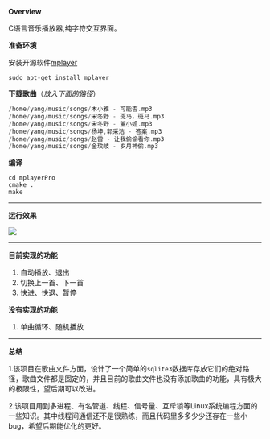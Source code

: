 **Overview**

C语言音乐播放器,纯字符交互界面。

**准备环境**

安装开源软件[mplayer](https://mpv.io)

```shell
sudo apt-get install mplayer
```

**下载歌曲**（*放入下面的路径*）

```c
/home/yang/music/songs/木小雅 - 可能否.mp3
/home/yang/music/songs/宋冬野 - 斑马，斑马.mp3
/home/yang/music/songs/宋冬野 - 董小姐.mp3
/home/yang/music/songs/杨坤,郭采洁 - 答案.mp3
/home/yang/music/songs/赵雷 - 让我偷偷看你.mp3
/home/yang/music/songs/金玟岐 - 岁月神偷.mp3
```

**编译**

```shell
cd mplayerPro
cmake .
make 
```

---

**运行效果**

![](http://p4y9iazc7.bkt.clouddn.com/20180724094928.png)

------

**目前实现的功能**	

1. 自动播放、退出
2. 切换上一首、下一首
3. 快进、快退、暂停

**没有实现的功能**

1. 单曲循环、随机播放

------

**总结**

1.该项目在歌曲文件方面，设计了一个简单的`sqlite3`数据库存放它们的绝对路径，歌曲文件都是固定的，并且目前的歌曲文件也没有添加歌曲的功能，具有极大的极限性，望后期可以改进。

2.该项目用到多进程、有名管道、线程、信号量、互斥锁等Linux系统编程方面的一些知识。其中线程间通信还不是很熟练，而且代码里多多少少还存在一些小bug，希望后期能优化的更好。